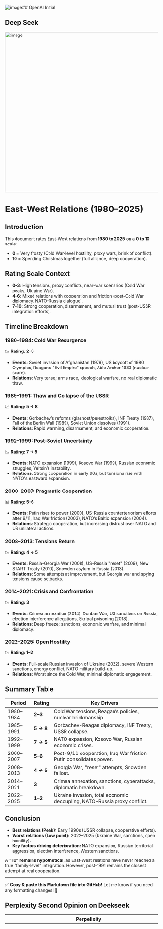 ![image](https://github.com/user-attachments/assets/e04b2a0d-2370-4501-a624-3631425099bf)## OpenAI Initial




## Deep Seek

<img width="527" alt="image" src="https://github.com/user-attachments/assets/888729f7-323a-412e-a3ea-30099794fe04" />


# East-West Relations (1980–2025)

## Introduction
This document rates East-West relations from **1980 to 2025** on a **0 to 10** scale:

- **0** = Very frosty (Cold War-level hostility, proxy wars, brink of conflict).
- **10** = Spending Christmas together (full alliance, deep cooperation).

## Rating Scale Context
- **0–3**: High tensions, proxy conflicts, near-war scenarios (Cold War peaks, Ukraine War).
- **4–6**: Mixed relations with cooperation and friction (post-Cold War diplomacy, NATO-Russia dialogue).
- **7–10**: Strong cooperation, disarmament, and mutual trust (post-USSR integration efforts).

## Timeline Breakdown

### **1980–1984: Cold War Resurgence**  
📉 **Rating: 2–3**  
- **Events**: Soviet invasion of Afghanistan (1979), US boycott of 1980 Olympics, Reagan’s "Evil Empire" speech, Able Archer 1983 (nuclear scare).  
- **Relations**: Very tense; arms race, ideological warfare, no real diplomatic thaw.  

### **1985–1991: Thaw and Collapse of the USSR**  
📈 **Rating: 5 → 8**  
- **Events**: Gorbachev’s reforms (glasnost/perestroika), INF Treaty (1987), Fall of the Berlin Wall (1989), Soviet Union dissolves (1991).  
- **Relations**: Rapid warming, disarmament, and economic cooperation.  

### **1992–1999: Post-Soviet Uncertainty**  
📉 **Rating: 7 → 5**  
- **Events**: NATO expansion (1999), Kosovo War (1999), Russian economic struggles, Yeltsin’s instability.  
- **Relations**: Strong cooperation in early 90s, but tensions rise with NATO's eastward expansion.  

### **2000–2007: Pragmatic Cooperation**  
📊 **Rating: 5–6**  
- **Events**: Putin rises to power (2000), US-Russia counterterrorism efforts after 9/11, Iraq War friction (2003), NATO’s Baltic expansion (2004).  
- **Relations**: Strategic cooperation, but increasing distrust over NATO and US unilateral actions.  

### **2008–2013: Tensions Return**  
📉 **Rating: 4 → 5**  
- **Events**: Russia-Georgia War (2008), US-Russia "reset" (2009), New START Treaty (2010), Snowden asylum in Russia (2013).  
- **Relations**: Some attempts at improvement, but Georgia war and spying tensions cause setbacks.  

### **2014–2021: Crisis and Confrontation**  
📉 **Rating: 3**  
- **Events**: Crimea annexation (2014), Donbas War, US sanctions on Russia, election interference allegations, Skripal poisoning (2018).  
- **Relations**: Deep freeze; sanctions, economic warfare, and minimal diplomacy.  

### **2022–2025: Open Hostility**  
📉 **Rating: 1–2**  
- **Events**: Full-scale Russian invasion of Ukraine (2022), severe Western sanctions, energy conflict, NATO military build-up.  
- **Relations**: Worst since the Cold War, minimal diplomatic engagement.  

## Summary Table

| **Period**  | **Rating** | **Key Drivers** |
|------------|------------|--------------------------------|
| 1980–1984  | **2–3** | Cold War tensions, Reagan’s policies, nuclear brinkmanship. |
| 1985–1991  | **5 → 8** | Gorbachev-Reagan diplomacy, INF Treaty, USSR collapse. |
| 1992–1999  | **7 → 5** | NATO expansion, Kosovo War, Russian economic crises. |
| 2000–2007  | **5–6** | Post-9/11 cooperation, Iraq War friction, Putin consolidates power. |
| 2008–2013  | **4 → 5** | Georgia War, "reset" attempts, Snowden fallout. |
| 2014–2021  | **3** | Crimea annexation, sanctions, cyberattacks, diplomatic breakdown. |
| 2022–2025  | **1–2** | Ukraine invasion, total economic decoupling, NATO-Russia proxy conflict. |

## Conclusion
- **Best relations (Peak):** Early 1990s (USSR collapse, cooperative efforts).  
- **Worst relations (Low point):** 2022–2025 (Ukraine War, sanctions, open hostility).  
- **Key factors driving deterioration:** NATO expansion, Russian territorial aggression, election interference, Western sanctions.  

A **"10" remains hypothetical**, as East-West relations have never reached a true "family-level" integration. However, post-1991 remains the closest attempt at real cooperation.

---
✅ **Copy & paste this Markdown file into GitHub!** Let me know if you need any formatting changes! 🚀


## Perplexity Second Opinion on Deekseek

| **Perpelixity**  | **Rating** | 
|------------|------------|
| <img width="535" alt="image" src="https://github.com/user-attachments/assets/22d530bc-5fdb-4dee-86aa-3d6a843b46da" /> | - 1980: 3 (Soviet invasion of Afghanistan, Olympic Boycott) <br>- 1981: 3 (Reagan's hardline stance) <br>- 1982: 3 (Continued Cold War tensions) <br>- 1983: 2 (Able Archer incident) <br>- 1984: 3 (Continued tensions, but some dialogue) <br>- 1985: 4 (Gorbachev comes to power, initial signs of change) <br>- 1986: 5 (Reykjavik Summit) <br>- 1987: 6 (INF Treaty signed) <br>- 1988: 6 (Improved relations, arms control progress) <br>- 1989: 7 (Fall of the Berlin Wall) <br>- 1990: 7 (German Reunification) <br>- 1991: 8 (Dissolution of the USSR, peak in relations) <br>- 1992: 7 (Post-Soviet optimism, cooperation) <br>- 1993: 7 (Continued cooperation, economic aid to Russia) <br>- 1994: 7 (Partnership for Peace program) <br>- 1995: 6 (NATO expansion begins to cause friction) <br>- 1996: 6 (Russian concerns over NATO) <br>- 1997: 6 (NATO-Russia Founding Act) <br>- 1998: 6 (Economic crisis in Russia) <br>- 1999: 5 (Kosovo War, NATO bombing of Yugoslavia) <br>- 2000: 5 (Putin comes to power) <br>- 2001: 6 (Post-9/11 cooperation on counterterrorism) <br>- 2002: 6 (Continued cooperation, but divergence on Iraq) <br>- 2003: 5 (Iraq War, major disagreement) <br>- 2004: 5 (Further NATO expansion, Baltic states) <br>- 2005: 5 (Growing tensions over democracy and human rights) <br>- 2006: 5 (Litvinenko poisoning, increased tensions) <br>- 2007: 5 (Putin's criticism of US foreign policy) <br>- 2008: 4 (Russo-Georgian War) <br>- 2009: 4 (Obama's "reset" policy initiated) <br>- 2010: 5 (New START Treaty signed) <br>- 2011: 5 (Limited cooperation on some issues) <br>- 2012: 4 (Syria conflict, growing tensions) <br>- 2013: 4 (Snowden leaks, further strain on relations) <br>- 2014: 3 (Annexation of Crimea, start of Donbas War) <br>- 2015: 3 (Sanctions and counter-sanctions) <br>- 2016: 3 (Allegations of Russian election interference) <br>- 2017: 3 (Continued tensions, diplomatic expulsions) <br>- 2018: 3 (Skripal poisoning) <br>- 2019: 3 (Continued sanctions and tensions) <br>- 2020: 3 (US election, further deterioration) <br>- 2021: 3 (Cyberattacks, continued mistrust) <br>- 2022: 1 (Full-scale Russian invasion of Ukraine) <br>- 2023: 1 (War in Ukraine, severe sanctions) <br>- 2024: 1 (Continued conflict, no sign of de-escalation) <br>- 2025: 2 (Slight improvement in dialogue, but fundamental issues remain) <br>
![image](https://github.com/user-attachments/assets/407278c4-6643-4788-a2d6-5fad4fe51987)
 |


## Open AI GPT4o Second Opinion on Deepseek and Prepexity


|------------|------------|---------------|------------|
| Year| Deep Seek| Perpexlity| GTP4-o| 
|------------|------------|---------------|------------|
| 1980| 🔴🔴 (2)| 🔴🔴🔴 (3)| 🔴🔴🔴 (3)| 
| 1981| 🔴🔴 (2)| 🔴🔴🔴 (3)| 🔴🔴🔴 (3)| 
| 1982| 🔴🔴 (2)| 🔴🔴🔴 (3)| 🔴🔴 (2)| 
| 1983| 🔴 (1)| 🔴🔴 (2)| 🔴 (1)| 
| 1984| 🔴🔴 (2)| 🔴🔴🔴 (3)| 🔴🔴 (2)| 
| 1985| 🔴🔴🔴 (3)| 🔴🔴🔴🔴 (4)| 🔴🔴🔴 (3)| 
| 1986| 🟠🟠🟠 (6)| 🟠🟠🟠🟠🟠 (5)| 🟠🟠🟠🟠 (6)| 
| 1987| 🟠🟠🟠 (6)| 🟠🟠🟠🟠🟠🟠 (6)| 🟠🟠🟠 (6)| 
| 1988| 🟠🟠🟠 (6)| 🟠🟠🟠🟠🟠🟠 (6)| 🟠🟠🟠 (6)| 
| 1989| 🟢🟢🟢 (7)| 🟢🟢🟢 (7)| 🟢🟢🟢🟢 (8)| 
| 1990| 🟢🟢🟢 (7)| 🟢🟢🟢 (7)| 🟢🟢🟢🟢 (8)| 
| 1991| 🟢🟢🟢🟢 (8)| 🟢🟢🟢🟢 (8)| 🟢🟢🟢🟢🟢 (9)| 
| 1992| 🟢🟢🟢 (7)| 🟢🟢🟢 (7)| 🟢🟢🟢 (7)| 
| 1993| 🟢🟢🟢 (7)| 🟢🟢🟢 (7)| 🟢🟢🟢 (7)| 
| 1994| 🟢🟢🟢 (7)| 🟢🟢🟢 (7)| 🟢🟢🟢 (7)| 
| 1995| 🟢🟢 (6)| 🟢🟢🟢 (6)| 🟢🟢 (6)| 
| 1996| 🟢🟢 (6)| 🟢🟢🟢 (6)| 🟢🟢 (6)| 
| 1997| 🟢🟢 (6)| 🟢🟢🟢 (6)| 🟢🟢 (6)| 
| 1998| 🟢🟢 (6)| 🟢🟢🟢 (6)| 🟢🟢 (6)| 
| 1999| 🟠🟠 (5)| 🟠🟠🟠 (5)| 🟠🟠 (5)| 
| 2000| 🟠🟠 (5)| 🟠🟠 (5)| 🟠🟠 (5)| 
| 2001| 🟠🟠🟠 (6)| 🟠🟠🟠 (6)| 🟠🟠🟠 (6)| 
| 2002| 🟠🟠🟠 (6)| 🟠🟠🟠 (6)| 🟠🟠🟠 (6)| 
| 2003| 🟠🟠 (5)| 🟠🟠 (5)| 🟠🟠 (5)| 
| 2004| 🟠🟠 (5)| 🟠🟠 (5)| 🟠🟠 (5)| 
| 2005| 🟠🟠 (5)| 🟠🟠 (5)| 🟠🟠 (5)| 
| 2006| 🟠🟠 (5)| 🟠🟠 (5)| 🟠🟠 (5)| 
| 2007| 🟠🟠 (5)| 🟠🟠 (5)| 🟠🟠 (5)| 
| 2008| 🟠 (4)| 🟠 (4)| 🟠 (4)| 
| 2009| 🟠 (4)| 🟠 (4)| 🟠 (4)| 
| 2010| 🟠 (4)| 🟠 (4)| 🟠 (4)| 
| 2011| 🟠 (4)| 🟠 (4)| 🟠 (4)| 
| 2012| 🟠 (4)| 🟠 (4)| 🟠 (4)| 
| 2013| 🟠 (4)| 🟠 (4)| 🟠 (4)| 
| 2014| 🔴 (3)| 🔴 (3)| 🔴 (3)| 
| 2015| 🔴 (3)| 🔴 (3)| 🔴 (3)| 
| 2016| 🔴 (3)| 🔴 (3)| 🔴 (3)| 
| 2017| 🔴 (3)| 🔴 (3)| 🔴 (3)| 
| 2018| 🔴 (3)| 🔴 (3)| 🔴 (3)| 
| 2019| 🔴 (3)| 🔴 (3)| 🔴 (3)| 
| 2020| 🔴 (3)| 🔴 (3)| 🔴 (3)| 
| 2021| 🔴 (3)| 🔴 (3)| 🔴 (3)| 
| 2022| 🔴 (1)| 🔴 (1)| 🔴 (1)| 
| 2023| 🔴 (1)| 🔴 (1)| 🔴 (1)| 
| 2024| 🔴 (1)| 🔴 (1)| 🔴 (1)| 
| 2025| 🔴 (2)| 🔴 (2)| 🔴 (2)| 
![image](https://github.com/user-attachments/assets/8712b560-406f-4b61-8f13-bbc77fc945aa)

